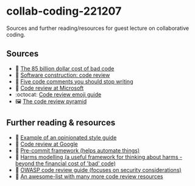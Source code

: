 # collab-coding-221207

Sources and further reading/resources for guest lecture on collaborative coding.

## Sources

- :page_with_curl: [The 85 billion dollar cost of bad code](https://www.pullrequest.com/blog/cost-of-bad-code/)
- :page_with_curl: [Software construction: code review](https://web.mit.edu/6.005/www/fa15/classes/04-code-review/)
- :page_with_curl: [Five code comments you should stop writing](https://www.freecodecamp.org/news/5-comments-you-should-stop-writing-and-1-you-should-start-4d66a367cd2c/)
- :page_with_curl: [Code review at Microsoft](https://devblogs.microsoft.com/appcenter/how-the-visual-studio-mobile-center-team-does-code-review/)
- :octocat: [Code review emoji guide](https://github.com/erikthedeveloper/code-review-emoji-guide)
- :framed_picture: [The code review pyramid](https://www.morling.dev/blog/the-code-review-pyramid/)

## Further reading & resources

- :page_with_curl: [Example of an opinionated style guide](https://github.com/johnpapa/angular-styleguide)
- :page_with_curl: [Code review at Google](https://google.github.io/eng-practices/review/)
- :hammer: [Pre-commit framework (helps automate things)](https://pre-commit.com/)
- :hammer: [Harms modelling (a useful framework for thinking about harms - beyond the financial cost of 'bad' code)](https://learn.microsoft.com/en-us/azure/architecture/guide/responsible-innovation/harms-modeling/type-of-harm)
- :book: [OWASP code review guide (focuses on security considerations)](https://owasp.org/www-project-code-review-guide/)
- :page_with_curl: [An awesome-list with many more code review resources](https://github.com/joho/awesome-code-review)


